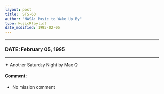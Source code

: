 ```yaml
---
layout: post
title:  STS-63
author: "NASA: Music to Wake Up By"
type: MusicPlaylist
date_modified: 1995-02-05
---
```


----
### DATE: February 05, 1995
----
✦ Another Saturday Night by Max Q

#### Comment:
* No mission comment
